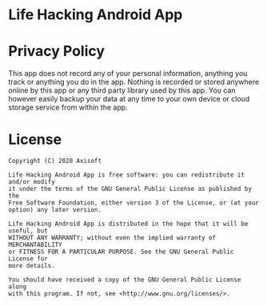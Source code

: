 # Life Hacking Android App

# Privacy Policy
This app does not record any of your personal information, anything you track or anything you do in the app. Nothing is recorded or stored anywhere online by this app or any third party library used by this app. You can however easily backup your data at any time to your own device or cloud storage service from within the app.

# License
    Copyright (C) 2020 Axisoft
    
    Life Hacking Android App is free software: you can redistribute it and/or modify
    it under the terms of the GNU General Public License as published by the
    Free Software Foundation, either version 3 of the License, or (at your
    option) any later version.
    
    Life Hacking Android App is distributed in the hope that it will be useful, but
    WITHOUT ANY WARRANTY; without even the implied warranty of MERCHANTABILITY
    or FITNESS FOR A PARTICULAR PURPOSE. See the GNU General Public License for
    more details.
    
    You should have received a copy of the GNU General Public License along
    with this program. If not, see <http://www.gnu.org/licenses/>.
